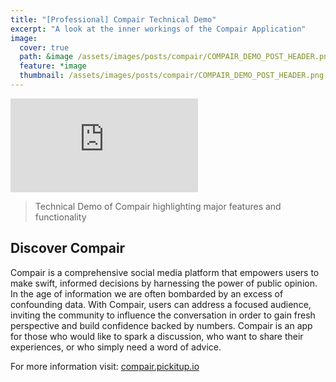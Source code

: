 ```yaml
---
title: "[Professional] Compair Technical Demo"
excerpt: "A look at the inner workings of the Compair Application"
image:
  cover: true
  path: &image /assets/images/posts/compair/COMPAIR_DEMO_POST_HEADER.png
  feature: *image
  thumbnail: /assets/images/posts/compair/COMPAIR_DEMO_POST_HEADER.png
---
```


<div class="embed-responsive embed-responsive-16by9">
  <iframe src="https://www.youtube.com/embed/JOLOwUDDb_M" frameborder="0" allow="autoplay; encrypted-media" allowfullscreen></iframe>
</div>

> Technical Demo of Compair highlighting major features and functionality

## Discover Compair
Compair is a comprehensive social media platform that empowers users to make swift, informed decisions by harnessing the power of public opinion. In the age of information we are often bombarded by an excess of confounding data. With Compair, users can address a focused audience, inviting the community to influence the conversation in order to gain fresh perspective and build confidence backed by numbers. Compair is an app for those who would like to spark a discussion, who want to share their experiences, or who simply need a word of advice.

For more information visit: <a href="https://compair.pickitup.io">compair.pickitup.io</a>



